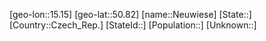 ﻿---
location: [50.82,15.15]
type: City
tags:
- geo/City


SpocWebEntityId: 32874
isDeleted: false
confidential: public

---
[geo-lon::15.15]
[geo-lat::50.82]
[name::Neuwiese]
[State::]
[Country::Czech_Rep.]
[StateId::]
[Population::]
[Unknown::]

